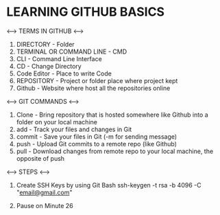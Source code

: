 # LEARNING GITHUB BASICS

<--> TERMS IN GITHUB <-->

1. DIRECTORY - Folder
2. TERMINAL OR COMMAND LINE - CMD
3. CLI - Command Line Interface
4. CD - Change Directory
5. Code Editor - Place to write Code
6. REPOSITORY - Project or folder place where project kept
7. Github - Website where host all the repositories online

<--> GIT COMMANDS <-->

1. Clone - Bring repository that is hosted somewhere like Github into a folder on your local machine
2. add - Track your files and changes in Git
3. commit - Save your files in Git (-m for sending message)
4. push - Upload Git commits to a remote repo (like Github)
5. pull - Download changes from remote repo to your local machine, the opposite of push

<--> STEPS <-->
1. Create SSH Keys by using Git Bash 
    ssh-keygen -t rsa -b 4096 -C "email@gmail.com"

2. Pause on Minute 26

